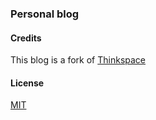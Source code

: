 ### Personal blog

#### Credits
This blog is a fork of [Thinkspace](https://heiswayi.github.io/thinkspace/)

#### License

[MIT](LICENSE.md)
